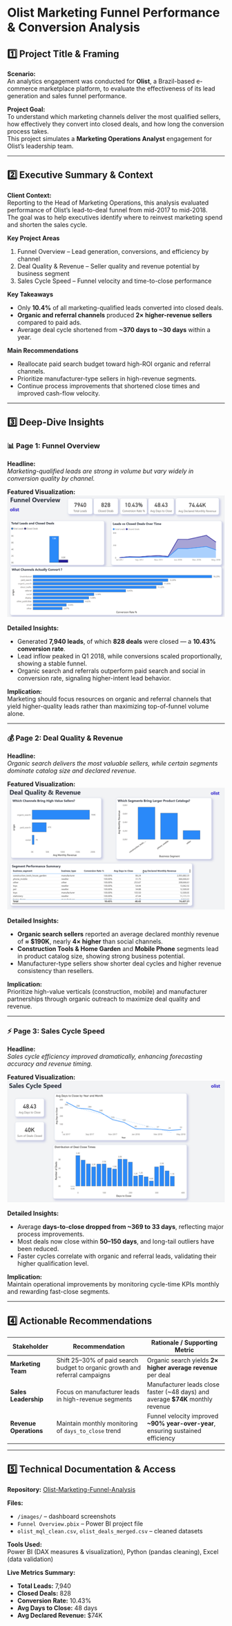 # Olist Marketing Funnel Performance & Conversion Analysis  

## 1️⃣ Project Title & Framing  
**Scenario:**  
An analytics engagement was conducted for **Olist**, a Brazil-based e-commerce marketplace platform, to evaluate the effectiveness of its lead generation and sales funnel performance.  

**Project Goal:**  
To understand which marketing channels deliver the most qualified sellers, how effectively they convert into closed deals, and how long the conversion process takes.  
This project simulates a **Marketing Operations Analyst** engagement for Olist’s leadership team.  

---

## 2️⃣ Executive Summary & Context  

**Client Context:**  
Reporting to the Head of Marketing Operations, this analysis evaluated performance of Olist’s lead-to-deal funnel from mid-2017 to mid-2018.  
The goal was to help executives identify where to reinvest marketing spend and shorten the sales cycle.  

**Key Project Areas**  
1. Funnel Overview – Lead generation, conversions, and efficiency by channel  
2. Deal Quality & Revenue – Seller quality and revenue potential by business segment  
3. Sales Cycle Speed – Funnel velocity and time-to-close performance  

**Key Takeaways**  
- Only **10.4%** of all marketing-qualified leads converted into closed deals.  
- **Organic and referral channels** produced **2× higher-revenue sellers** compared to paid ads.  
- Average deal cycle shortened from **~370 days to ~30 days** within a year.  

**Main Recommendations**  
- Reallocate paid search budget toward high-ROI organic and referral channels.  
- Prioritize manufacturer-type sellers in high-revenue segments.  
- Continue process improvements that shortened close times and improved cash-flow velocity.  

---

## 3️⃣ Deep-Dive Insights  

### 📊 Page 1: Funnel Overview  
**Headline:**  
*Marketing-qualified leads are strong in volume but vary widely in conversion quality by channel.*  

**Featured Visualization:**  
![Funnel Overview](images/funnel%20overview.png)  

**Detailed Insights:**  
- Generated **7,940 leads**, of which **828 deals** were closed — a **10.43% conversion rate**.  
- Lead inflow peaked in Q1 2018, while conversions scaled proportionally, showing a stable funnel.  
- Organic search and referrals outperform paid search and social in conversion rate, signaling higher-intent lead behavior.  

**Implication:**  
Marketing should focus resources on organic and referral channels that yield higher-quality leads rather than maximizing top-of-funnel volume alone.  

---

### 💰 Page 2: Deal Quality & Revenue  
**Headline:**  
*Organic search delivers the most valuable sellers, while certain segments dominate catalog size and declared revenue.*  

**Featured Visualization:**  
![Deal Quality & Revenue](images/Deal%20Quality%20&%20Revenue.png)  

**Detailed Insights:**  
- **Organic search sellers** reported an average declared monthly revenue of **≈ $190K**, nearly **4× higher** than social channels.  
- **Construction Tools & Home Garden** and **Mobile Phone** segments lead in product catalog size, showing strong business potential.  
- Manufacturer-type sellers show shorter deal cycles and higher revenue consistency than resellers.  

**Implication:**  
Prioritize high-value verticals (construction, mobile) and manufacturer partnerships through organic outreach to maximize deal quality and revenue.  

---

### ⚡ Page 3: Sales Cycle Speed  
**Headline:**  
*Sales cycle efficiency improved dramatically, enhancing forecasting accuracy and revenue timing.*  

**Featured Visualization:**  
![Sales Cycle Speed](images/Sales%20Cycle%20Speed.png)  

**Detailed Insights:**  
- Average **days-to-close dropped from ~369 to 33 days**, reflecting major process improvements.  
- Most deals now close within **50–150 days**, and long-tail outliers have been reduced.  
- Faster cycles correlate with organic and referral leads, validating their higher qualification level.  

**Implication:**  
Maintain operational improvements by monitoring cycle-time KPIs monthly and rewarding fast-close segments.  

---

## 4️⃣ Actionable Recommendations  

| Stakeholder | Recommendation | Rationale / Supporting Metric |
|--------------|----------------|-------------------------------|
| **Marketing Team** | Shift 25–30% of paid search budget to organic growth and referral campaigns | Organic search yields **2× higher average revenue** per deal |
| **Sales Leadership** | Focus on manufacturer leads in high-revenue segments | Manufacturer leads close faster (~48 days) and average **$74K** monthly revenue |
| **Revenue Operations** | Maintain monthly monitoring of `days_to_close` trend | Funnel velocity improved **~90% year-over-year**, ensuring sustained efficiency |

---

## 5️⃣ Technical Documentation & Access  

**Repository:** [Olist-Marketing-Funnel-Analysis](https://github.com/Kevinm360/Olist-Marketing-Funnel-Analysis)  

**Files:**  
- `/images/` – dashboard screenshots  
- `Funnel Overview.pbix` – Power BI project file  
- `olist_mql_clean.csv`, `olist_deals_merged.csv` – cleaned datasets  

**Tools Used:**  
Power BI (DAX measures & visualization), Python (pandas cleaning), Excel (data validation)  

**Live Metrics Summary:**  
- **Total Leads:** 7,940  
- **Closed Deals:** 828  
- **Conversion Rate:** 10.43%  
- **Avg Days to Close:** 48 days  
- **Avg Declared Revenue:** $74K  
